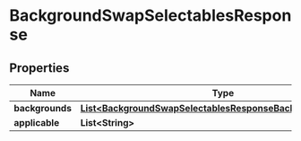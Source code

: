 

# BackgroundSwapSelectablesResponse


## Properties

| Name | Type | Description | Notes |
|------------ | ------------- | ------------- | -------------|
|**backgrounds** | [**List&lt;BackgroundSwapSelectablesResponseBackgrounds1Inner&gt;**](BackgroundSwapSelectablesResponseBackgrounds1Inner.md) |  |  [optional] |
|**applicable** | **List&lt;String&gt;** |  |  [optional] |




